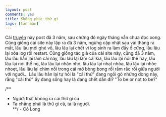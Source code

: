 ```yaml
---
layout: post
comments: yes
title: Không phải thứ gì
tags: [tản mạn]
---
```


Cái [truyện](http://vk.botbie.com/truyen/2-vo-han-khung-bo.html) này post đã 3 năm, sau chừng đó ngày tháng vẫn chưa đọc xong. Cũng giống cái site này lập ra đã 3 năm, ngừng cập nhật sau vài tháng ra mắt, lâu lâu mới ghé vô, lâu lâu lại chết vì log sinh ra làm đầy ổ cứng, lâu lâu lại xóa log rồi restart. Cũng giống tác giả của cái site này, cũng đã 3 năm, lâu lâu hắn lại làm cái này, lâu lâu lại làm cái kia, lâu lâu lại nói thế này, lâu lâu lại nói thế nọ, lâu lâu lại nhăn nhở, lâu lâu lại nhạt nhòa, lâu lâu lại nhòe nhoẹt, lâu lâu lại chìm nổi trong cái mớ bòng bong rối rắm rắc rối giữa người với người... Lâu lâu hắn lại tự hỏi là "cái thứ" đang ngồi gõ những dòng này, rằng "cái thứ" ấy đang sống hay là đang chết dần đi? "To be or not to be?"

/**  
- Ngươi thật không ra cái thứ gì cả.  
- Ta chẳng phải là thứ gì cả, ta là người.  
**/ - Cổ Long  
